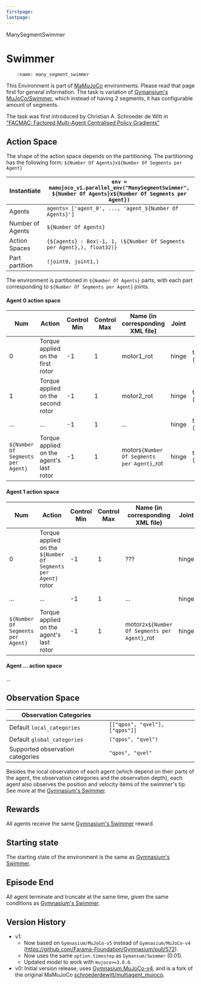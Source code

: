 ```yaml
---
firstpage:
lastpage:
---
```

ManySegmentSwimmer

# Swimmer
```{figure} figures/many_segment_swimmer.png
    :name: many_segment_swimmer
```


This Environment is part of [MaMuJoCo](https://robotics.farama.org/envs/MaMuJoCo/) environments. Please read that page first for general information.
The task is variation of [Gymansium's MuJoCo/Swimmer](https://gymnasium.farama.org/environments/mujoco/swimmer/), which instead of having 2 segments, it has configurable amount of segments.

The task was first introduced by Christian A. Schroeder de Witt in ["FACMAC: Factored Multi-Agent Centralised Policy Gradients"](https://arxiv.org/abs/2003.06709)


## Action Space
The shape of the action space depends on the partitioning. The partitioning has the following form: `${Number Of Agents}x${Number Of Segments per Agent}`

| Instantiate		| `env = mamujoco_v1.parallel_env("ManySegmentSwimmer", ${Number Of Agents}x${Number Of Segments per Agent})`	|
|-----------------------|------------------------------------------------------|
| Agents		| `agents= ['agent_0', ..., 'agent_${Number Of Agents}']`					|
| Number of Agents	| `${Number Of Agents}`						|
| Action Spaces		| `{${agents} : Box(-1, 1, (${Number Of Segments per Agent},), float32)}`			|
| Part partition	| `(joint0, joint1,)`	|

The environment is partitioned in `${Number Of Agents}` parts, with each part corresponding to `${Number Of Segments per Agent}` joints.

#### Agent 0 action space
| Num | Action                             | Control Min | Control Max | Name (in corresponding XML file) | Joint | Unit         |
|-----|------------------------------------|-------------|-------------|----------------------------------|-------|--------------|
| 0   | Torque applied on the first rotor  | -1          | 1           | motor1_rot                       | hinge | torque (N m) |
| 1   | Torque applied on the second rotor | -1          | 1           | motor2_rot                       | hinge | torque (N m) |
| ... | ...                                | -1          | 1           | ...                              | hinge | torque (N m) |
| `${Number Of Segments per Agent}` | Torque applied on the agent's last rotor | -1          | 1           | motor`${Number Of Segments per Agent}`_rot                       | hinge | torque (N m) |
#### Agent 1 action space
| Num | Action                             | Control Min | Control Max | Name (in corresponding XML file) | Joint | Unit         |
|-----|------------------------------------|-------------|-------------|----------------------------------|-------|--------------|
| 0   | Torque applied on the `${Number Of Segments per Agent}` rotor | -1          | 1           | ??? | hinge | torque (N m) |
| ... | ...                                | -1          | 1           | ...                              | hinge | torque (N m) |
| `${Number Of Segments per Agent}` | Torque applied on the agent's last rotor | -1          | 1           | motor`2x${Number Of Segments per Agent}`_rot                       | hinge | torque (N m) |
#### Agent ... action space
...



## Observation Space
| Observation Categories ||
|-----------------------|------------------------------------------------------|			
| Default `local_categories` | `[["qpos", "qvel"], ["qpos"]]` |
| Default `global_categories` | `("qpos", "qvel")` |
| Supported observation categories | `"qpos", "qvel"` |

Besides the local observation of each agent (which depend on their parts of the agent, the observation categories and the observation depth), each agent also observes the position and velocity items of the swimmer's tip.
See more at the [Gymnasium's Swimmer](https://gymnasium.farama.org/environments/mujoco/swimmer/#observation-space).



## Rewards
All agents receive the same [Gymnasium's Swimmer](https://gymnasium.farama.org/environments/mujoco/swimmer/#observation-space) reward.



## Starting state
The starting state of the environment is the same as [Gymnasium's Swimmer](https://gymnasium.farama.org/environments/mujoco/swimmer/#starting-state).



## Episode End
All agent terminate and truncate at the same time, given the same conditions as [Gymnasium's Swimmer](https://gymnasium.farama.org/environments/mujoco/swimmer/#episode-end).


## Version History
* v1:
	- Now based on `Gymnasium/MuJoCo-v5` instead of `Gymnasium/MuJoCo-v4` (https://github.com/Farama-Foundation/Gymnasium/pull/572).
	- Now uses the same `option.timestep` as `Gymansum/Swimmer` (0.01).
	- Updated model to work with `mujoco>=3.0.0`.
* v0: Initial version release, uses [Gymnasium.MuJoCo-v4](https://gymnasium.farama.org/environments/mujoco/), and is a fork of the original MaMuJoCo [schroederdewitt/multiagent_mujoco](https://github.com/schroederdewitt/multiagent_mujoco).

